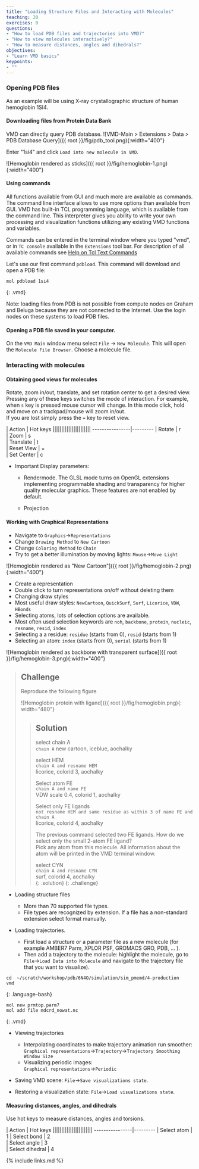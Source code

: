 ```yaml
---
title: "Loading Structure Files and Interacting with Molecules"
teaching: 20
exercises: 0
questions:
- "How to load PDB files and trajectories into VMD?"
- "How to view molecules interactively?"
- "How to measure distances, angles and dihedrals?"
objectives:
- "Learn VMD basics"
keypoints:
- ""
---
```


### Opening PDB files
As an example will be using X-ray crystallographic structure of human hemoglobin 1SI4.

####  Downloading files from Protein Data Bank
VMD can directly query PDB database.
![VMD-Main > Extensions > Data > PDB Database Query]({{ root }}/fig/pdb_tool.png){:width="400"}

Enter "1si4" and click `Load into new molecule in VMD`.  

![Hemoglobin rendered as sticks]({{ root }}/fig/hemoglobin-1.png){:width="400"}

#### Using commands
All functions available from GUI and much more are available as commands. The command line interface allows to use more options than available from GUI. VMD has built-in TCL programming language, which is available from the command line. This interpreter gives you ability to write your own processing and visualization functions utilizing any existing VMD functions and variables. 

Commands can be entered in the terminal window where you typed "vmd", or in `TC console` available in the `Extensions` tool bar. For description of all available commands see [Help on Tcl Text Commands](https://www.ks.uiuc.edu/Research/vmd/vmd-1.9.4/ug/node121.html)

Let's use our first command `pdbload`. This command will download and open a PDB file:

~~~
mol pdbload 1si4
~~~
{: .vmd}

Note: loading files from PDB is not possible from compute nodes on Graham and Beluga because they are not connected to the Internet. Use the login nodes on these systems to load PDB files.

#### Opening a PDB file saved in your computer.
On the `VMD Main` window menu select `File` -> `New Molecule`. This will open the `Molecule File Browser`. Choose a molecule file.

### Interacting with molecules
#### Obtaining good views for molecules
Rotate, zoom in/out, translate, and set rotation center to get a desired view. Pressing any of these keys switches the mode of interaction. For example, when `s` key is pressed mouse cursor will change. In this mode click, hold and move on a trackpad/mouse will zoom in/out.   
If you are lost simply press the `=` key to reset view.

| Action        | Hot keys   ||||||||||||||||||||||
----------------|---------
| Rotate        |     r      
| Zoom          |     s                  
| Translate     |     t      
| Reset View    |     =      
| Set Center    |     c

- Important Display parameters:
   - Rendermode. The GLSL mode turns on OpenGL extensions implementing programmable shading and transparency for higher quality molecular graphics. These features are not enabled by default.  

   - Projection

#### Working with Graphical Representations  
- Navigate to `Graphics`->`Representations`  
- Change `Drawing Method` to `New Cartoon`   
- Change `Coloring Method` to `Chain`  
- Try to get a better illumination by moving lights: `Mouse`->`Move Light`

![Hemoglobin rendered as "New Cartoon"]({{ root }}/fig/hemoglobin-2.png){:width="400"}

- Create a representation
- Double click to turn representations on/off without deleting them
- Changing draw styles 
- Most useful draw styles: `NewCartoon`, `QuickSurf`, `Surf`, `Licorice`, `VDW`, `HBonds`
- Selecting atoms, lots of selection options are available. 
- Most often used selection keywords are `noh`, `backbone`, `protein`, `nucleic`, `resname`, `resid`, `index`
- Selecting a a residue: `residue` (starts from 0), `resid` (starts from 1)
- Selecting an atom: `index` (starts from 0), `serial` (starts from 1)

![Hemoglobin rendered as backbone with transparent surface]({{ root }}/fig/hemoglobin-3.png){:width="400"}

>## Challenge
>Reproduce the following figure
>
>![Hemoglobin protein with ligand]({{ root }}/fig/hemoglobin.png){: width="480"}
>>## Solution
>>select chain A  
>>`chain A` 
>>new cartoon, iceblue, aochalky  
>>
>>select HEM  
>>`chain A and resname HEM`  
>>licorice, colorid 3, aochalky  
>>
>>Select atom FE  
>>`chain A and name FE`  
>>VDW scale 0.4, colorid 1, aochalky  
>>
>>Select only FE ligands   
>>`not resname HEM and same residue as within 3 of name FE and chain A`  
>>licorice, colorid 4, aochalky  
>>
>>The previous command selected two FE ligands. How do we select only the small 2-atom FE ligand?  
>>Pick any atom from this molecule. All information about the atom will be printed in the VMD terminal window.
>>
>>select CYN    
>>`chain A and resname CYN`  
>>surf, colorid 4, aochalky  
>{: .solution}
{: .challenge}

- Loading structure files
   - More than 70 supported file types.
   - File types are recognized by extension. If a file has a non-standard extension select format manually.

- Loading trajectories.
    - First load a structure or a parameter file as a new molecule (for example AMBER7 Parm, XPLOR PSF, GROMACS GRO, PDB, ... ).   
    - Then add a trajectory to the molecule: highlight the molecule, go to   
     `File`->`Load Data into Molecule` and navigate to the trajectory file that you want to visualize).

~~~
cd  ~/scratch/workshop/pdb/6N4O/simulation/sim_pmemd/4-production
vmd
~~~
{: .language-bash}

~~~
mol new prmtop.parm7
mol add file mdcrd_nowat.nc
~~~
{: .vmd}

- Viewing trajectories
   - Interpolating coordinates to make trajectory animation run smoother:   
`Graphical representations`->`Trajectory`->`Trajectory Smoothing Window Size`    
   - Visualizing periodic images:   
`Graphical representations`->`Periodic`  

- Saving VMD scene: `File`->`Save visualizations state`.
- Restoring a visualization state: `File`->`Load visualizations state`.

#### Measuring distances, angles, and dihedrals
Use hot keys to measure distances, angles and torsions.

| Action        | Hot keys   |||||||||||||||||||||||
----------------|---------
| Select atom      |     1
| Select bond      |     2  
| Select angle     |     3  
| Select dihedral  |     4  

{% include links.md %}
